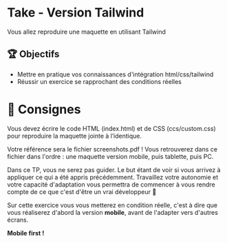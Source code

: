 # Take - Version Tailwind 

Vous allez reproduire une maquette en utilisant Tailwind

## 🏆 Objectifs

* Mettre en pratique vos connaissances d'intégration html/css/tailwind
* Réussir un exercice se rapprochant des conditions réelles

# 📏 Consignes

Vous devez écrire le code HTML (index.html) et de CSS (ccs/custom.css) pour reproduire la maquette jointe à l’identique.

Votre référence sera le fichier screenshots.pdf ! Vous retrouverez dans ce fichier dans l'ordre : une maquette version mobile, puis tablette, puis PC.

Dans ce TP, vous ne serez pas guider. Le but étant de voir si vous arrivez à appliquer ce qui a été appris précédemment. Travaillez votre autonomie et votre capacité d'adaptation vous permettra de commencer à vous rendre compte de ce que c'est d'être un vrai développeur 🚀

Sur cette exercice vous vous metterez en condition réelle, c'est à dire que vous réaliserez d'abord la version **mobile**, avant de l'adapter vers d'autres écrans.

**Mobile first !**